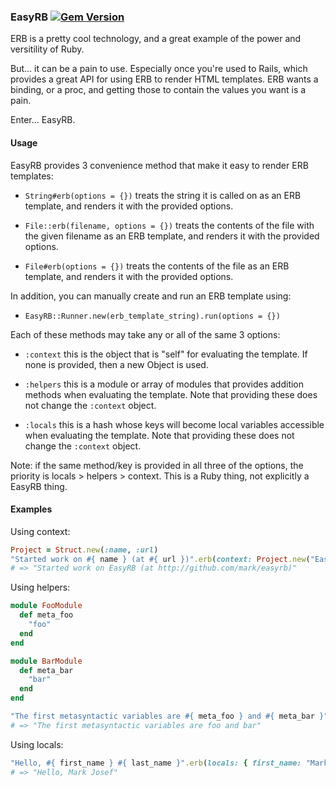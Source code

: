 ### EasyRB [![Gem Version](https://badge.fury.io/rb/easyrb.png)](http://badge.fury.io/rb/easyrb)

ERB is a pretty cool technology, and a great example of the power and versitility of Ruby.

But... it can be a pain to use.  Especially once you're used to Rails, which provides a great API for using ERB to render HTML templates.  ERB wants a binding, or a proc, and getting those to contain the values you want is a pain.

Enter... EasyRB.

#### Usage

EasyRB provides 3 convenience method that make it easy to render ERB templates:

- `String#erb(options = {})` treats the string it is called on as an ERB template, and renders it with the provided options.

- `File::erb(filename, options = {})` treats the contents of the file with the given filename as an ERB template, and renders it with the provided options.

- `File#erb(options = {})` treats the contents of the file as an ERB template, and renders it with the provided options.

In addition, you can manually create and run an ERB template using:

- `EasyRB::Runner.new(erb_template_string).run(options = {})`

Each of these methods may take any or all of the same 3 options:

- `:context` this is the object that is "self" for evaluating the template.  If none is provided, then a new Object is used.

- `:helpers` this is a module or array of modules that provides addition methods when evaluating the template.  Note that providing these does not change the `:context` object.

- `:locals` this is a hash whose keys will become local variables accessible when evaluating the template.  Note that providing these does not change the `:context` object.

Note: if the same method/key is provided in all three of the options, the priority is locals > helpers > context.  This is a Ruby thing, not explicitly a EasyRB thing.

#### Examples

Using context:
```ruby
Project = Struct.new(:name, :url)
"Started work on #{ name } (at #{ url })".erb(context: Project.new("EasyRB", "http://github.com/mark/easyrb"))
# => "Started work on EasyRB (at http://github.com/mark/easyrb)"
```

Using helpers:
```ruby
module FooModule
  def meta_foo
    "foo"
  end
end

module BarModule
  def meta_bar
    "bar"
  end
end

"The first metasyntactic variables are #{ meta_foo } and #{ meta_bar }".erb(helpers: [FooModule, BarModule])
# => "The first metasyntactic variables are foo and bar"
```

Using locals:
```ruby
"Hello, #{ first_name } #{ last_name }".erb(locals: { first_name: "Mark", last_name: "Josef" })
# => "Hello, Mark Josef"
```
